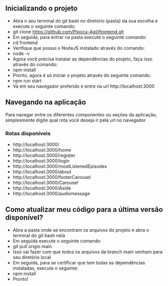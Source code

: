 ## Inicializando o projeto

- Abra o seu terminal do git bash no diretório (pasta) da sua escolha e execute o seguinte comando: 
- git clone https://github.com/Pipoca-Agil/frontend.git
- Em seguida, para entrar na pasta execute o seguinte comando:
- cd frontend
- Verifique que possui o NodeJS instalado através do comando:
- node -v
- Agora você precisa instalar as dependências do projeto, faça isso através do comando:
- npm install
- Pronto, agora é só iniciar o projeto através do seguinte comando:
- npm run start
- Vá em seu navegador preferido e entre na url http://localhost:3000

## Navegando na aplicação

Para navegar entre os diferentes componentes ou seções da aplicação, simplesmente digite qual rota você deseja ir pela url no navegador

### Rotas disponíveis

- http://localhost:3000/
- http://localhost:3000/home
- http://localhost:3000/register
- http://localhost:3000/login
- http://localhost:3000/mostListenedEpisodes
- http://localhost:3000/about
- http://localhost:3000/footerCarousel
- http://localhost:3000/Carousel
- http://localhost:3000/Aside
- http://localhost:3000/audiomessage

## Como atualizar meu código para a última versão disponível?

- Abra a pasta onde se encontram os arquivos do projeto e abra o terminal do git bash nela
- Em seguida execute o seguinte comando:
- git pull origin main
- Isso vai fazer com que todos os arquivos da branch main venham para seu diretório local
- Em seguida, para se certificar que tem todas as dependências instaladas, execute o seguinte:
- npm install
- Pronto! 